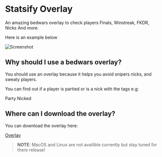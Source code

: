 # Statsify Overlay

An amazing bedwars overlay to check players Finals, Winstreak, FKDR, Nicks And more.

Here is an example below

![Screenshot](https://imgur.com/wYWhs2m.png)

## Why should I use a bedwars overlay?

You should use an overlay because it helps you avoid snipers nicks, and sweaty players.

You can find out if a player is partied or is a nick with the tags e.g:

Party
Nicked

## Where can I download the overlay?

You can download the overlay here:

[Overlay](https://statsify.net/overlay)


> **NOTE**: MacOS and Linux are not availible currently but stay tuned for there release!

